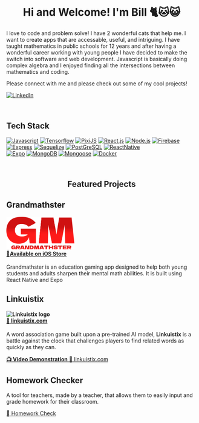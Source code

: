 <div>
<h1 align="center">Hi and Welcome! I'm Bill 🐈🐱😺</h1>
<p align="left">I love to code and problem solve! I have 2 wonderful cats that help me. I want to create apps that are accessable, useful, and intriguing. I have taught mathematics in public schools for 12 years and after having a wonderful career working with young people I have decided to make the switch into software and web development. Javascript is basically doing complex algebra and I enjoyed finding all the intersections between mathematics and coding.

Please connect with me and please check out some of my cool projects!
</p>
</div>

[![LinkedIn][LinkedIn]][LinkedIn-url]

<br/>
<h2>Tech Stack</h2>

[![Javascript][Javascript]][Javascript-url]
[![Tensorflow][Tensorflow]][Tensorflow-url]
[![PixiJS][PixiJS]][PixiJS-url]
[![React.js][React.js]][React-url]
[![Node.js][Node.js]][Node.js-url]
[![Firebase][Firebase]][Firebase-url]
[![Express][Express]][Express-url]
[![Sequelize][Sequelize]][Sequelize-url]
[![PostGreSQL][PostGreSQL]][PostGreSQL-url]
[![ReactNative][ReactNative]][ReactNative-url]  
[![Expo][Expo]][Expo-url]
[![MongoDB][MongoDB]][MongoDB-url]
[![Mongoose][Mongoose]][Mongoose-url]
[![Docker][Docker]][Docker-url]

<br/>
<h2 align='center'>Featured Projects</h2>

<div>
<h2>Grandmathster</h2>
  <h4>
    <img alt='Grandmathster logo' src='./assets/grandmathsterLogo.png' width=180>
    <div>
      <a href='https://apps.apple.com/us/app/grandmathster-us/id1669264916'>🔗Available on iOS Store</a>
    </div>
  </h4>
  <p>Grandmathster is an education gaming app designed to help both young students and adults sharpen their mental math abilities. It is built using React Native and Expo
  </p>
<h2>Linkuistix</h2>
<h4>
  <img alt="Linkuistix logo" src="https://i.imgur.com/GYUm6u2.png" width=100/><br/>
  <a href="https://www.linkuistix.com">🔗 linkuistix.com</a>
</h4>
<p>
A word association game built upon a pre-trained AI model, <b>Linkuistix</b> is a battle against the clock that challenges players to find related words as quickly as they can.
</p>
<div>
<a href="https://youtu.be/GvZ8XhF3Jz4" alt="video-demonstration">
<b>📺 Video Demonstration</b>
</a>
<a href="https://www.linkuistix.com">🔗 linkuistix.com</a>
</div>
</div>

<h2>Homework Checker</h2>
<p>
A tool for teachers, made by a teacher, that allows them to easily input and grade homework for their classroom.
</p>
<div>
<a href="http://homeworkr.herokuapp.com/">🔗 Homework Check</a>
</div>
</div>

<!--Vars-->

[React.js]: https://img.shields.io/badge/React-20232A?style=for-the-badge&logo=react&logoColor=61DAFB
[React-url]: https://reactjs.org/

[Node.js]: https://img.shields.io/badge/Node.js-43853D?style=for-the-badge&logo=node.js&logoColor=white
[Node.js-url]: https://nodejs.org/en/

[Tensorflow]: https://img.shields.io/badge/TensorFlow-FF6F00?style=for-the-badge&logo=tensorflow&logoColor=white
[Tensorflow-url]: https://www.tensorflow.org/

[Javascript]: https://img.shields.io/badge/JavaScript-F7DF1E?style=for-the-badge&logo=javascript&logoColor=black
[Javascript-url]: https://www.javascript.com/

[Firebase]: https://img.shields.io/badge/Firebase-039BE5?style=for-the-badge&logo=Firebase&logoColor=white
[Firebase-url]: https://firebase.google.com/

[PixiJS]: https://img.shields.io/badge/pixiJS-eb1e62?style=for-the-badge&logo=javascript&logoColor=white
[PixiJS-url]: https://pixijs.com/

[Express]: https://img.shields.io/badge/EXPRESS-A020F0?style=for-the-badge&logo=javascript&logoColor=white
[Express-url]:https://expressjs.com/

[Sequelize]: https://img.shields.io/badge/Sequelize-ADD8E6?style=for-the-badge&logo=Sequelize&logoColor=blue
[Sequelize-url]:https://sequelize.org/

[LinkedIn]: https://img.shields.io/badge/LinkedIn-0072b1?style=for-the-badge&logo=LinkedIn&logoColor=white
[LinkedIn-url]:https://www.linkedin.com/in/williammunkacsy/

[PostGreSQL]: https://img.shields.io/badge/PostGreSQL-0000FF?style=for-the-badge&logo=PostGreSQL&logoColor=black
[PostGreSQL-url]:https://www.postgresql.org/

[ReactNative]: https://img.shields.io/badge/react_native-%2320232a.svg?style=for-the-badge&logo=react&logoColor=%2361DAFB
[ReactNative-url]: https://reactnative.dev/

[Expo]: https://img.shields.io/badge/expo-1C1E24?style=for-the-badge&logo=expo&logoColor=#D04A37
[Expo-url]: https://expo.dev/

[MongoDB]: https://img.shields.io/badge/MongoDB-000000?style=for-the-badge&logo=MongoDB&logoColor=Blue
[MongoDB-url]:https://www.mongodb.com/

[Mongoose]: https://img.shields.io/badge/Mongoose-0000FF?style=for-the-badge&logo=Mongoose&logoColor=black
[Mongoose-url]:https://mongoosejs.com/

[Docker]: https://img.shields.io/badge/Docker-ADD8E6?style=for-the-badge&logo=Docker&logoColor=white
[Docker-url]:https://www.docker.com/